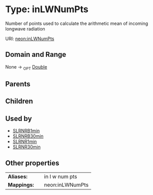 
# Type: inLWNumPts


Number of points used to calculate the arithmetic mean of incoming longwave radiation

URI: [neon:inLWNumPts](https://data.neonscience.org/inLWNumPts)


## Domain and Range

None ->  <sub>OPT</sub> [Double](types/Double.md)

## Parents


## Children


## Used by

 * [SLRNRB1min](SLRNRB1min.md)
 * [SLRNRB30min](SLRNRB30min.md)
 * [SLRNR1min](SLRNR1min.md)
 * [SLRNR30min](SLRNR30min.md)

## Other properties

|  |  |  |
| --- | --- | --- |
| **Aliases:** | | in l w num pts |
| **Mappings:** | | neon:inLWNumPts |

